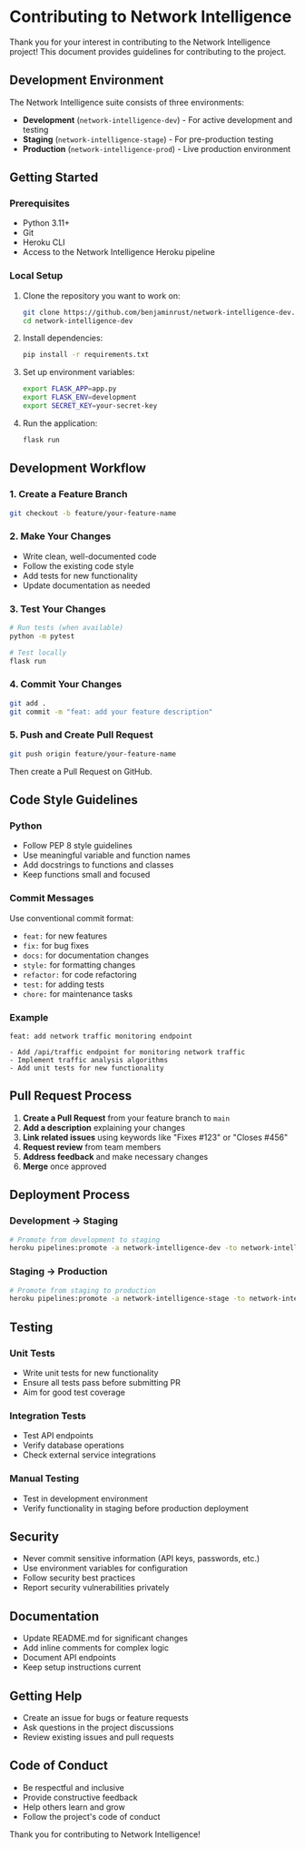 # Contributing to Network Intelligence

Thank you for your interest in contributing to the Network Intelligence project! This document provides guidelines for contributing to the project.

## Development Environment

The Network Intelligence suite consists of three environments:
- **Development** (`network-intelligence-dev`) - For active development and testing
- **Staging** (`network-intelligence-stage`) - For pre-production testing
- **Production** (`network-intelligence-prod`) - Live production environment

## Getting Started

### Prerequisites
- Python 3.11+
- Git
- Heroku CLI
- Access to the Network Intelligence Heroku pipeline

### Local Setup
1. Clone the repository you want to work on:
   ```bash
   git clone https://github.com/benjaminrust/network-intelligence-dev.git
   cd network-intelligence-dev
   ```

2. Install dependencies:
   ```bash
   pip install -r requirements.txt
   ```

3. Set up environment variables:
   ```bash
   export FLASK_APP=app.py
   export FLASK_ENV=development
   export SECRET_KEY=your-secret-key
   ```

4. Run the application:
   ```bash
   flask run
   ```

## Development Workflow

### 1. Create a Feature Branch
```bash
git checkout -b feature/your-feature-name
```

### 2. Make Your Changes
- Write clean, well-documented code
- Follow the existing code style
- Add tests for new functionality
- Update documentation as needed

### 3. Test Your Changes
```bash
# Run tests (when available)
python -m pytest

# Test locally
flask run
```

### 4. Commit Your Changes
```bash
git add .
git commit -m "feat: add your feature description"
```

### 5. Push and Create Pull Request
```bash
git push origin feature/your-feature-name
```

Then create a Pull Request on GitHub.

## Code Style Guidelines

### Python
- Follow PEP 8 style guidelines
- Use meaningful variable and function names
- Add docstrings to functions and classes
- Keep functions small and focused

### Commit Messages
Use conventional commit format:
- `feat:` for new features
- `fix:` for bug fixes
- `docs:` for documentation changes
- `style:` for formatting changes
- `refactor:` for code refactoring
- `test:` for adding tests
- `chore:` for maintenance tasks

### Example
```
feat: add network traffic monitoring endpoint

- Add /api/traffic endpoint for monitoring network traffic
- Implement traffic analysis algorithms
- Add unit tests for new functionality
```

## Pull Request Process

1. **Create a Pull Request** from your feature branch to `main`
2. **Add a description** explaining your changes
3. **Link related issues** using keywords like "Fixes #123" or "Closes #456"
4. **Request review** from team members
5. **Address feedback** and make necessary changes
6. **Merge** once approved

## Deployment Process

### Development → Staging
```bash
# Promote from development to staging
heroku pipelines:promote -a network-intelligence-dev -to network-intelligence-stage
```

### Staging → Production
```bash
# Promote from staging to production
heroku pipelines:promote -a network-intelligence-stage -to network-intelligence-prod
```

## Testing

### Unit Tests
- Write unit tests for new functionality
- Ensure all tests pass before submitting PR
- Aim for good test coverage

### Integration Tests
- Test API endpoints
- Verify database operations
- Check external service integrations

### Manual Testing
- Test in development environment
- Verify functionality in staging before production deployment

## Security

- Never commit sensitive information (API keys, passwords, etc.)
- Use environment variables for configuration
- Follow security best practices
- Report security vulnerabilities privately

## Documentation

- Update README.md for significant changes
- Add inline comments for complex logic
- Document API endpoints
- Keep setup instructions current

## Getting Help

- Create an issue for bugs or feature requests
- Ask questions in the project discussions
- Review existing issues and pull requests

## Code of Conduct

- Be respectful and inclusive
- Provide constructive feedback
- Help others learn and grow
- Follow the project's code of conduct

Thank you for contributing to Network Intelligence! 